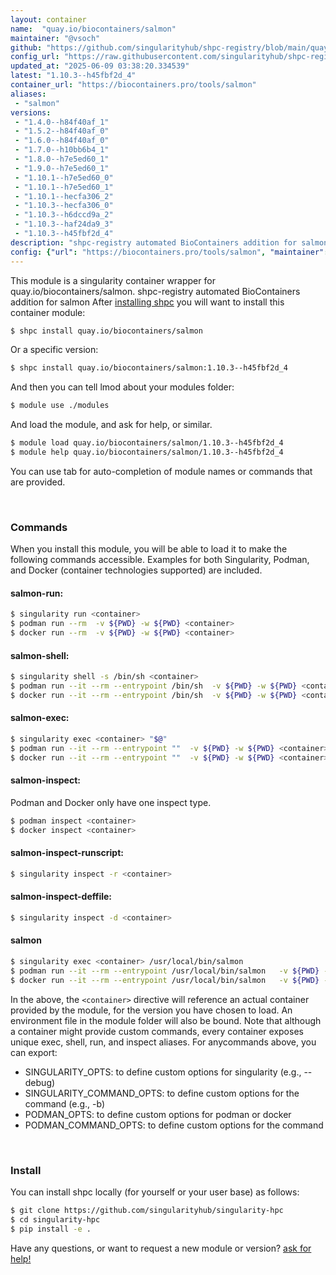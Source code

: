 ```yaml
---
layout: container
name:  "quay.io/biocontainers/salmon"
maintainer: "@vsoch"
github: "https://github.com/singularityhub/shpc-registry/blob/main/quay.io/biocontainers/salmon/container.yaml"
config_url: "https://raw.githubusercontent.com/singularityhub/shpc-registry/main/quay.io/biocontainers/salmon/container.yaml"
updated_at: "2025-06-09 03:38:20.334539"
latest: "1.10.3--h45fbf2d_4"
container_url: "https://biocontainers.pro/tools/salmon"
aliases:
 - "salmon"
versions:
 - "1.4.0--h84f40af_1"
 - "1.5.2--h84f40af_0"
 - "1.6.0--h84f40af_0"
 - "1.7.0--h10bb6b4_1"
 - "1.8.0--h7e5ed60_1"
 - "1.9.0--h7e5ed60_1"
 - "1.10.1--h7e5ed60_0"
 - "1.10.1--h7e5ed60_1"
 - "1.10.1--hecfa306_2"
 - "1.10.3--hecfa306_0"
 - "1.10.3--h6dccd9a_2"
 - "1.10.3--haf24da9_3"
 - "1.10.3--h45fbf2d_4"
description: "shpc-registry automated BioContainers addition for salmon"
config: {"url": "https://biocontainers.pro/tools/salmon", "maintainer": "@vsoch", "description": "shpc-registry automated BioContainers addition for salmon", "latest": {"1.10.3--h45fbf2d_4": "sha256:29b987fcadc9fb565f965f6e6de960c4790ed975d62d732e59a959d0a05471ce"}, "tags": {"1.4.0--h84f40af_1": "sha256:bad1f9d2ffeac08bf7087d706634f7724f978c4ba6f9c26eddca5aad004c8e4c", "1.5.2--h84f40af_0": "sha256:4ae09a47788f08317bd2f758ac4c8804c9e87d88caf500c449e18ac4794d0332", "1.6.0--h84f40af_0": "sha256:e1da9c3e2abe7c1cd36062b9fa13c336e69ee3dd9e1f285fb3736fed4bdf7b48", "1.7.0--h10bb6b4_1": "sha256:4b42a8bf872393e5207f101c2650dbd6a45f7bfde58ae68211e75e0aa668db6e", "1.8.0--h7e5ed60_1": "sha256:a9cccd97c393306641308f208c4c3ed1f20aade9aab44361da315ae286a01cee", "1.9.0--h7e5ed60_1": "sha256:e56485bfa26913aebaa6351b2ddb1308d0dc0352bf15e7f5431bc58ba5465809", "1.10.1--h7e5ed60_0": "sha256:4a7c354e941f5f564cc814a34924b98e7a2489d76ea0543602b62ce2a83c3bf3", "1.10.1--h7e5ed60_1": "sha256:afd364e0927456558d3717030e11075852442c847e97658a6ba8489715d76b82", "1.10.1--hecfa306_2": "sha256:1a25756337a392758a79b557dbf32af7fb5c2fcc633cd78172c9cc23dd6d821f", "1.10.3--hecfa306_0": "sha256:4e776cc786e6371b01116a9e5e4b78394e98db00f9c269741166319296b91847", "1.10.3--h6dccd9a_2": "sha256:f83ebb158845ee8138d793347f83b92c75e83c58dd8f4600c6fea2a2453ef08e", "1.10.3--haf24da9_3": "sha256:71ffc3b4961971159a6a2327d55686fb499c43335644ea5623476a082e826fc0", "1.10.3--h45fbf2d_4": "sha256:29b987fcadc9fb565f965f6e6de960c4790ed975d62d732e59a959d0a05471ce"}, "docker": "quay.io/biocontainers/salmon", "aliases": {"salmon": "/usr/local/bin/salmon"}}
---
```


This module is a singularity container wrapper for quay.io/biocontainers/salmon.
shpc-registry automated BioContainers addition for salmon
After [installing shpc](#install) you will want to install this container module:


```bash
$ shpc install quay.io/biocontainers/salmon
```

Or a specific version:

```bash
$ shpc install quay.io/biocontainers/salmon:1.10.3--h45fbf2d_4
```

And then you can tell lmod about your modules folder:

```bash
$ module use ./modules
```

And load the module, and ask for help, or similar.

```bash
$ module load quay.io/biocontainers/salmon/1.10.3--h45fbf2d_4
$ module help quay.io/biocontainers/salmon/1.10.3--h45fbf2d_4
```

You can use tab for auto-completion of module names or commands that are provided.

<br>

### Commands

When you install this module, you will be able to load it to make the following commands accessible.
Examples for both Singularity, Podman, and Docker (container technologies supported) are included.

#### salmon-run:

```bash
$ singularity run <container>
$ podman run --rm  -v ${PWD} -w ${PWD} <container>
$ docker run --rm  -v ${PWD} -w ${PWD} <container>
```

#### salmon-shell:

```bash
$ singularity shell -s /bin/sh <container>
$ podman run --it --rm --entrypoint /bin/sh  -v ${PWD} -w ${PWD} <container>
$ docker run --it --rm --entrypoint /bin/sh  -v ${PWD} -w ${PWD} <container>
```

#### salmon-exec:

```bash
$ singularity exec <container> "$@"
$ podman run --it --rm --entrypoint ""  -v ${PWD} -w ${PWD} <container> "$@"
$ docker run --it --rm --entrypoint ""  -v ${PWD} -w ${PWD} <container> "$@"
```

#### salmon-inspect:

Podman and Docker only have one inspect type.

```bash
$ podman inspect <container>
$ docker inspect <container>
```

#### salmon-inspect-runscript:

```bash
$ singularity inspect -r <container>
```

#### salmon-inspect-deffile:

```bash
$ singularity inspect -d <container>
```


#### salmon

```bash
$ singularity exec <container> /usr/local/bin/salmon
$ podman run --it --rm --entrypoint /usr/local/bin/salmon   -v ${PWD} -w ${PWD} <container> -c " $@"
$ docker run --it --rm --entrypoint /usr/local/bin/salmon   -v ${PWD} -w ${PWD} <container> -c " $@"
```



In the above, the `<container>` directive will reference an actual container provided
by the module, for the version you have chosen to load. An environment file in the
module folder will also be bound. Note that although a container
might provide custom commands, every container exposes unique exec, shell, run, and
inspect aliases. For anycommands above, you can export:

 - SINGULARITY_OPTS: to define custom options for singularity (e.g., --debug)
 - SINGULARITY_COMMAND_OPTS: to define custom options for the command (e.g., -b)
 - PODMAN_OPTS: to define custom options for podman or docker
 - PODMAN_COMMAND_OPTS: to define custom options for the command

<br>

### Install

You can install shpc locally (for yourself or your user base) as follows:

```bash
$ git clone https://github.com/singularityhub/singularity-hpc
$ cd singularity-hpc
$ pip install -e .
```

Have any questions, or want to request a new module or version? [ask for help!](https://github.com/singularityhub/singularity-hpc/issues)